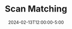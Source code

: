 ---
type: lecture
date: 2024-02-13T12:00:00-5:00
title: "Scan Matching"
tldr: "Localization using scan matching and ICP(-L) algorithm."
thumbnail: /static_files/presentations/lec9.png
hide_from_announcments: true
links: 
    - url: https://google.com
      name: codes
    - url: https://slides.google.com
      name: slides
---